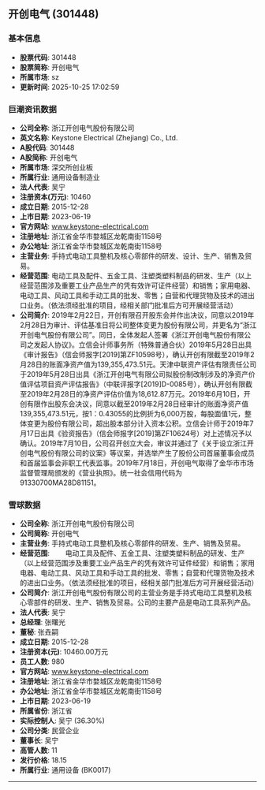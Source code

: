 ## 开创电气 (301448)

### 基本信息

- **股票代码**: 301448
- **股票简称**: 开创电气
- **所属市场**: sz
- **更新时间**: 2025-10-25 17:02:59

### 巨潮资讯数据

- **公司全称**: 浙江开创电气股份有限公司
- **英文名称**: Keystone Electrical (Zhejiang) Co., Ltd.
- **A股代码**: 301448
- **A股简称**: 开创电气
- **所属市场**: 深交所创业板
- **所属行业**: 通用设备制造业
- **法人代表**: 吴宁
- **注册资本(万元)**: 10460
- **成立日期**: 2015-12-28
- **上市日期**: 2023-06-19
- **官方网站**: www.keystone-electrical.com
- **注册地址**: 浙江省金华市婺城区龙乾南街1158号
- **办公地址**: 浙江省金华市婺城区龙乾南街1158号
- **主营业务**: 手持式电动工具整机及核心零部件的研发、设计、生产、销售及贸易。
- **经营范围**: 电动工具及配件、五金工具、注塑类塑料制品的研发、生产（以上经营范围涉及重要工业产品生产的凭有效许可证件经营）和销售；家用电器、电动工具、风动工具和手动工具的批发、零售；自营和代理货物及技术的进出口业务。（依法须经批准的项目，经相关部门批准后方可开展经营活动）
- **公司简介**: 2019年2月22日，开创有限召开股东会并作出决议，同意以2019年2月28日为审计、评估基准日将公司整体变更为股份有限公司，并更名为“浙江开创电气股份有限公司”。同日，全体发起人签署《浙江开创电气股份有限公司之发起人协议》。立信会计师事务所（特殊普通合伙）2019年5月28日出具《审计报告》（信会师报字[2019]第ZF10598号），确认开创有限截至2019年2月28日的账面净资产值为139,355,473.51元。天津中联资产评估有限责任公司于2019年5月28日出具《浙江开创电气有限公司拟股份制改制涉及的净资产价值评估项目资产评估报告》（中联评报字[2019]D-0085号），确认开创有限截至2019年2月28日的净资产评估价值为18,612.87万元。2019年6月10日，开创有限作出股东会决议，同意以截至2019年2月28日经审计的账面净资产值139,355,473.51元，按1：0.43055的比例折为6,000万股，每股面值1元，整体变更为股份有限公司，超出股本部分计入资本公积。立信会计师于2019年7月17日出具《验资报告》（信会师报字[2019]第ZF10624号）对上述情况予以确认。2019年7月10日，公司召开创立大会，审议并通过了《关于设立浙江开创电气股份有限公司的议案》等议案，并选举产生了股份公司首届董事会成员和首届监事会非职工代表监事。2019年7月18日，开创电气取得了金华市市场监督管理局颁发的《营业执照》。统一社会信用代码为91330700MA28D81151。

### 雪球数据

- **公司全称**: 浙江开创电气股份有限公司
- **公司简称**: 开创电气
- **主营业务**: 手持式电动工具整机及核心零部件的研发、生产、销售及贸易。
- **经营范围**: 　　电动工具及配件、五金工具、注塑类塑料制品的研发、生产（以上经营范围涉及重要工业产品生产的凭有效许可证件经营）和销售；家用电器、电动工具、风动工具和手动工具的批发、零售；自营和代理货物及技术的进出口业务。（依法须经批准的项目，经相关部门批准后方可开展经营活动）
- **公司简介**: 浙江开创电气股份有限公司的主营业务是手持式电动工具整机及核心零部件的研发、生产、销售及贸易。公司的主要产品是电动工具系列产品。
- **法人代表**: 吴宁
- **总经理**: 张曙光
- **董秘**: 张垚嗣
- **成立日期**: 2015-12-28
- **注册资本(元)**: 10460.00万元
- **员工人数**: 980
- **官方网站**: www.keystone-electrical.com
- **注册地址**: 浙江省金华市婺城区龙乾南街1158号
- **办公地址**: 浙江省金华市婺城区龙乾南街1158号
- **上市日期**: 2023-06-19
- **所属省份**: 浙江省
- **实际控制人**: 吴宁 (36.30%)
- **公司分类**: 民营企业
- **董事长**: 吴宁
- **高管人数**: 11
- **发行价格**: 18.15
- **所属行业**: 通用设备 (BK0017)

---